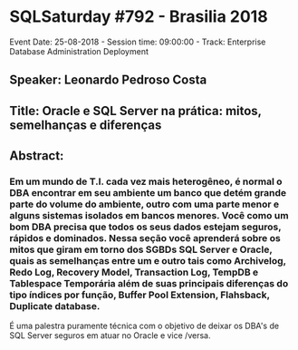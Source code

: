 # SQLSaturday #792 - Brasilia 2018
Event Date: 25-08-2018 - Session time: 09:00:00 - Track: Enterprise Database Administration  Deployment
## Speaker: Leonardo Pedroso Costa
## Title: Oracle e SQL Server na prática: mitos, semelhanças e diferenças
## Abstract:
### Em um mundo de T.I. cada vez mais heterogêneo, é normal o DBA encontrar em seu ambiente um banco que detém grande parte do volume do ambiente, outro com uma parte menor e alguns sistemas isolados em bancos menores. Você como um bom DBA precisa que todos os seus dados estejam seguros, rápidos e dominados. Nessa seção você aprenderá sobre os mitos que giram em torno dos SGBDs SQL Server e Oracle, quais as semelhanças entre um e outro tais como Archivelog, Redo Log, Recovery Model, Transaction Log, TempDB e Tablespace Temporária além de suas principais diferenças do tipo índices por função, Buffer Pool Extension, Flahsback, Duplicate database.

É uma palestra puramente técnica com o objetivo de deixar os DBA's de SQL Server seguros em atuar no Oracle e vice /versa.
